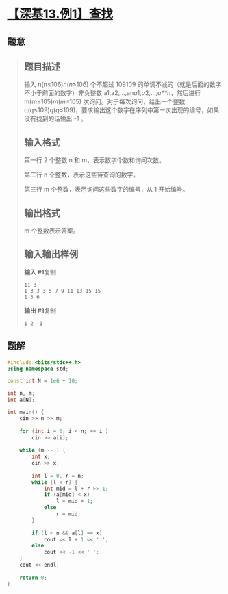 #  [【深基13.例1】查找](https://www.luogu.com.cn/problem/P2249)

## 题意

>   ## 题目描述
>
>   输入 n(n≤106)*n*(*n*≤106) 个不超过 109109 的单调不减的（就是后面的数字不小于前面的数字）非负整数 a1,a2,…,an*a*1,*a*2,…,*a**n*，然后进行 m(m≤105)*m*(*m*≤105) 次询问。对于每次询问，给出一个整数 q(q≤109)*q*(*q*≤109)，要求输出这个数字在序列中第一次出现的编号，如果没有找到的话输出 -1 。
>
>   ## 输入格式
>
>   第一行 2 个整数 n 和 m，表示数字个数和询问次数。
>
>   第二行 n 个整数，表示这些待查询的数字。
>
>   第三行 m 个整数，表示询问这些数字的编号，从 1 开始编号。
>
>   ## 输出格式
>
>   m 个整数表示答案。
>
>   ## 输入输出样例
>
>   **输入 #1**复制
>
>   ```
>   11 3
>   1 3 3 3 5 7 9 11 13 15 15
>   1 3 6
>   ```
>
>   **输出 #1**复制
>
>   ```
>   1 2 -1 
>   ```

## 题解



```c++
#include <bits/stdc++.h>
using namespace std;

const int N = 1e6 + 10;

int n, m;
int a[N];

int main() {
    cin >> n >> m;
    
    for (int i = 0; i < n; ++ i )
        cin >> a[i];
    
    while (m -- ) {
        int x;
        cin >> x;
        
        int l = 0, r = n;
        while (l < r) {
            int mid = l + r >> 1;
            if (a[mid] < x)
                l = mid + 1;
            else
                r = mid;
        }
        
        if (l < n && a[l] == x)
            cout << l + 1 << ' ';
        else
            cout << -1 << ' ';
    }
    cout << endl;
    
    return 0;
}
```



```python3

```

